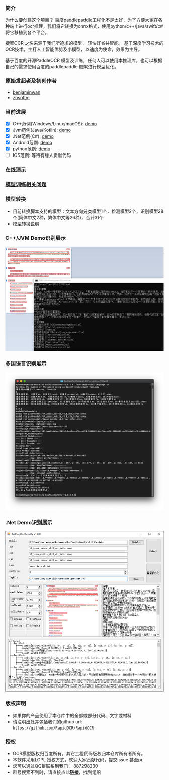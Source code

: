 ### 简介
为什么要创建这个项目？ 百度paddlepaddle工程化不是太好，为了方便大家在各种端上进行ocr推理，我们将它转换为onnx格式，使用python/c++/java/swift/c# 将它移植到各个平台。

捷智OCR 之名来源于我们所追求的模型： 轻快好省并智能。 基于深度学习技术的OCR技术，主打人工智能优势及小模型，以速度为使命，效果为主导。

基于百度的开源PaddleOCR 模型及训练，任何人可以使用本推理库，也可以根据自己的需求使用百度的paddlepaddle 框架进行模型优化。

### 原始发起者及初创作者
- [benjaminwan](https://github.com/benjaminwan)
- [znsoftm](https://github.com/znsoftm)

### 当前进展
- [x] C++范例(Windows/Linux/macOS): [demo](./cpp)
- [x] Jvm范例(Java/Kotlin): [demo](./jvm)
- [x] .Net范例(C#): [demo](./dotnet)
- [x] Android范例: [demo](./android)
- [x] python范例: [demo](.python)
- [ ] IOS范例: 等待有缘人贡献代码

### [在线演示](http://rapidocr.51pda.cn:9003/)


### [模型训练相关问题](https://github.com/PaddlePaddle/PaddleOCR/blob/release/2.1/doc/doc_ch/FAQ.md)

### 模型转换
- 目前转换脚本支持的模型：文本方向分类模型1个，检测模型2个，识别模型28个(简体中文2种，繁体中文等26种)，合计31个
- [模型转换说明](./models)

### C++/JVM Demo识别展示

![avatar](./test_imgs/test_cpp.png)

### 多国语言识别展示

![avatar](./test_imgs/test_multi_language.png)

### .Net Demo识别展示

![avatar](./test_imgs/test_cs.png)

### 版权声明
- 如果你的产品使用了本仓库中的全部或部分代码、文字或材料
- 请注明出处并包括我们的github url: `https://github.com/RapidOCR/RapidOCR`

### 授权
- OCR模型版权归百度所有，其它工程代码版权归本仓库所有者所有。
- 本软件采用LGPL 授权方式，欢迎大家贡献代码，提交issue 甚至pr.
- 您可以通过QQ群联系到我们： 887298230
- 群号搜索不到时，请直接点此[**链接**](https://jq.qq.com/?_wv=1027&k=P9b3olx6)，找到组织